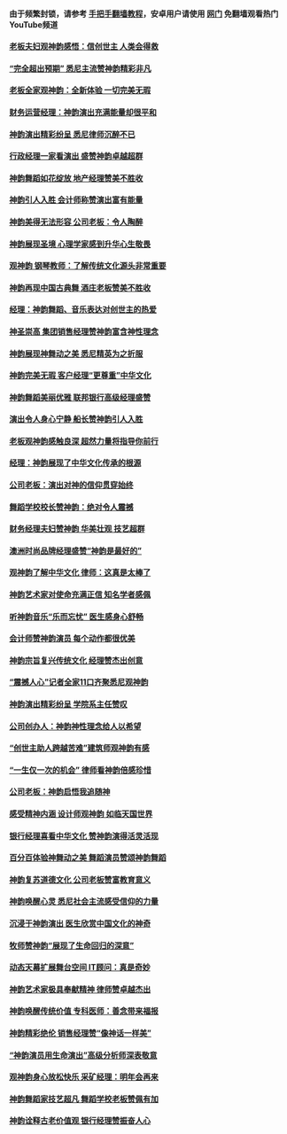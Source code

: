 #### 由于频繁封锁，请参考 [手把手翻墙教程](https://github.com/gfw-breaker/guides/wiki/)，安卓用户请使用 [网门](https://github.com/gfw-breaker/nogfw/blob/master/dl.md?t=01101500) 免翻墙观看热门YouTube频道 

#### [老板夫妇观神韵感悟：信创世主 人类会得救](../pages/nf4780/n11942292.md?t=01101500) 

#### [“完全超出预期” 悉尼主流赞神韵精彩非凡](../pages/nf4780/n11942284.md?t=01101500) 

#### [老板全家观神韵：全新体验 一切完美无瑕](../pages/nf4780/n11942157.md?t=01101500) 

#### [财务运营经理：神韵演出充满能量却很平和](../pages/nf4780/n11942007.md?t=01101500) 

#### [神韵演出精彩纷呈 悉尼律师沉醉不已](../pages/nf4780/n11941979.md?t=01101500) 

#### [行政经理一家看演出 盛赞神韵卓越超群](../pages/nf4780/n11941948.md?t=01101500) 

#### [神韵舞蹈如花绽放 地产经理赞美不胜收](../pages/nf4780/n11941941.md?t=01101500) 

#### [神韵引人入胜 会计师称赞演出富有能量](../pages/nf4780/n11941839.md?t=01101500) 

#### [神韵美得无法形容 公司老板：令人陶醉](../pages/nf4780/n11941826.md?t=01101500) 

#### [神韵展现圣境 心理学家感到升华心生敬畏](../pages/nf4780/n11941814.md?t=01101500) 

#### [观神韵 钢琴教师：了解传统文化源头非常重要](../pages/nf4780/n11941706.md?t=01101500) 

#### [神韵再现中国古典舞 酒庄老板赞美不胜收](../pages/nf4780/n11941705.md?t=01101500) 

#### [经理：神韵舞蹈、音乐表达对创世主的热爱](../pages/nf4780/n11941748.md?t=01101500) 

#### [神圣崇高 集团销售经理赞神韵富含神性理念](../pages/nf4780/n11941685.md?t=01101500) 

#### [神韵展现神舞动之美 悉尼精英为之折服](../pages/nf4780/n11940887.md?t=01101500) 

#### [神韵完美无瑕 客户经理“更尊重”中华文化](../pages/nf4780/n11940821.md?t=01101500) 

#### [神韵舞蹈美丽优雅 联邦银行高级经理盛赞](../pages/nf4780/n11940778.md?t=01101500) 

#### [演出令人身心宁静 船长赞神韵引人入胜](../pages/nf4780/n11940706.md?t=01101500) 

#### [老板观神韵感触良深 超然力量将指导你前行](../pages/nf4780/n11940668.md?t=01101500) 

#### [经理：神韵展现了中华文化传承的根源](../pages/nf4780/n11940609.md?t=01101500) 

#### [公司老板：演出对神的信仰贯穿始终](../pages/nf4780/n11940412.md?t=01101500) 

#### [舞蹈学校校长赞神韵：绝对令人震撼](../pages/nf4780/n11940515.md?t=01101500) 

#### [财务经理夫妇赞神韵 华美壮观 技艺超群](../pages/nf4780/n11940476.md?t=01101500) 

#### [澳洲时尚品牌经理盛赞“神韵是最好的”](../pages/nf4780/n11940403.md?t=01101500) 

#### [观神韵了解中华文化 律师：这真是太棒了](../pages/nf4780/n11940387.md?t=01101500) 

#### [神韵艺术家对使命充满正信 知名学者感佩](../pages/nf4780/n11940352.md?t=01101500) 

#### [听神韵音乐“乐而忘忧” 医生感身心舒畅](../pages/nf4780/n11940363.md?t=01101500) 

#### [会计师赞神韵演员 每个动作都很优美](../pages/nf4780/n11940300.md?t=01101500) 

#### [神韵宗旨复兴传统文化 经理赞杰出创意](../pages/nf4780/n11940321.md?t=01101500) 

#### [“震撼人心”记者全家11口齐聚悉尼观神韵](../pages/nf4780/n11940304.md?t=01101500) 

#### [神韵演出精彩纷呈 学院系主任赞叹](../pages/nf4780/n11940277.md?t=01101500) 

#### [公司创办人：神韵神性理念给人以希望](../pages/nf4780/n11940237.md?t=01101500) 

#### [“创世主助人跨越苦难”建筑师观神韵有感](../pages/nf4780/n11940184.md?t=01101500) 

#### [“一生仅一次的机会” 律师看神韵倍感珍惜](../pages/nf4780/n11940158.md?t=01101500) 

#### [公司老板：神韵启悟我追随神](../pages/nf4780/n11939997.md?t=01101500) 

#### [感受精神内涵 设计师观神韵 如临天国世界](../pages/nf4780/n11940042.md?t=01101500) 

#### [银行经理喜看中华文化 赞神韵演得活灵活现](../pages/nf4780/n11939517.md?t=01101500) 

#### [百分百体验神舞动之美 舞蹈演员赞颂神韵舞蹈](../pages/nf4780/n11939917.md?t=01101500) 

#### [神韵复苏道德文化 公司老板赞富教育意义](../pages/nf4780/n11939948.md?t=01101500) 

#### [神韵唤醒心灵 悉尼社会主流感受信仰的力量](../pages/nf4780/n11938756.md?t=01101500) 

#### [沉浸于神韵演出 医生欣赏中国文化的神奇](../pages/nf4780/n11938675.md?t=01101500) 

#### [牧师赞神韵“展现了生命回归的深意”](../pages/nf4780/n11938645.md?t=01101500) 

#### [动态天幕扩展舞台空间 IT顾问：真是奇妙](../pages/nf4780/n11938585.md?t=01101500) 

#### [神韵艺术家极具奉献精神 律师赞卓越杰出](../pages/nf4780/n11938550.md?t=01101500) 

#### [神韵唤醒传统价值 专科医师：善念带来福报](../pages/nf4780/n11938529.md?t=01101500) 

#### [神韵精彩绝伦 销售经理赞“像神话一样美”](../pages/nf4780/n11938398.md?t=01101500) 

#### [“神韵演员用生命演出”高级分析师深表敬意](../pages/nf4780/n11938331.md?t=01101500) 

#### [观神韵身心放松快乐 采矿经理：明年会再来](../pages/nf4780/n11938297.md?t=01101500) 

#### [神韵舞蹈家技艺超凡 舞蹈学校老板赞佩有加](../pages/nf4780/n11938296.md?t=01101500) 

#### [神韵诠释古老价值观 银行经理赞振奋人心](../pages/nf4780/n11938083.md?t=01101500) 

